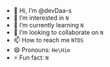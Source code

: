 - 👋 Hi, I’m @devDaa-s
- 👀 I’m interested in `N`
- 🌱 I’m currently learning `N`
- 💞️ I’m looking to collaborate on `N`
- 📫 How to reach me `NTDS`
- 😄 Pronouns: `He\Him`
- ⚡ Fun fact: `N`

<!---
devDaa-s/devDaa-s is a ✨ special ✨ repository because its `README.md` (this file) appears on your GitHub profile.
You can click the Preview link to take a look at your changes.
--->
